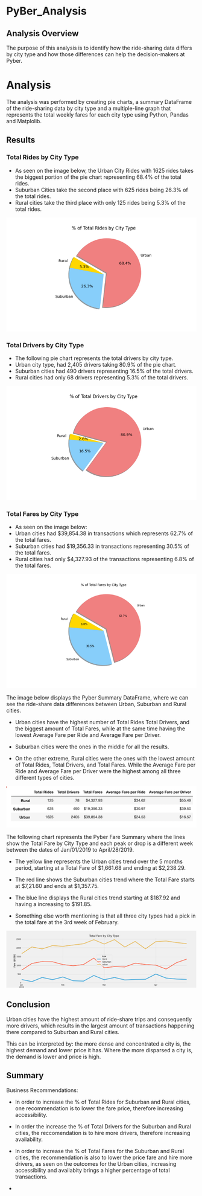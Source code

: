 # PyBer_Analysis

## Analysis Overview

The purpose of this analysis is to identify how the ride-sharing data differs by city type and how those differences can help the decision-makers at Pyber.


# Analysis
The analysis was performed by creating pie charts, a summary DataFrame of the ride-sharing data by city type and a multiple-line graph that represents the total weekly fares for each city type using Python, Pandas and Matplolib.


## Results

### Total Rides by City Type

- As seen on the image below, the Urban City Rides with 1625 rides takes the biggest portion of the pie chart representing 68.4% of the total rides.
- Suburban Cities take the second place with 625 rides being 26.3% of the total rides.
- Rural cities take the third place with only 125 rides being 5.3% of the total rides.

![% of Total Rides by City Type](./Analysis/Fig6.png)



### Total Drivers by City Type

- The following pie chart represents the total drivers by city type.
- Urban city type, had 2,405 drivers taking 80.9% of the pie chart. 
- Suburban cities had 490 drivers representing 16.5% of the total drivers.
- Rural cities had only 68 drivers representing 5.3% of the total drivers.


![% of Total Drivers by City Type](./Analysis/Fig7.png)


### Total Fares by City Type

- As seen on the image below:
- Urban cities had $39,854.38 in transactions which represents 62.7% of the total fares.
- Suburban cities had $19,356.33 in transactions representing 30.5% of the total fares.
- Rural cities had only $4,327.93 of the transactions representing 6.8% of the total fares.


![% of Total Fares by City Type](./Analysis/Fig5.png)


The image below displays the Pyber Summary DataFrame, where we can see the ride-share data differences between Urban, Suburban and Rural cities.

- Urban cities have the highest number of Total Rides Total Drivers, and the biggest amount of Total Fares, while at the same time having the lowest Average Fare per Ride and Average Fare per Driver.

- Suburban cities were the ones in the middle for all the results.

- On the other extreme, Rural cities were the ones with the lowest amount of Total Rides, Total Drivers, and Total Fares. While the Average Fare per Ride and Average Fare per Driver were the highest among all three different types of cities.


![pyber_summary_df](./Analysis/pyber_summary_df.png) 



The following chart represents the Pyber Fare Summary where the lines show the Total Fare by City Type and each peak or drop is a different week between the dates of Jan/01/2019 to April/28/2019.

 - The yellow line represents the Urban cities trend over the 5 months period, starting at a Total Fare of $1,661.68 and ending at $2,238.29. 

 - The red line shows the Suburban cities trend where the Total Fare starts at $7,21.60 and ends at $1,357.75.

 - The blue line displays the Rural cities trend starting at $187.92 and having a increasing to $191.85.

 - Something else worth mentioning is that all three city types had a pick in the total fare at the 3rd week of February.



![Pyber_fare_summary](./Analysis/Pyber_fare_summary.png)


## Conclusion 

Urban cities have the highest amount of ride-share trips and consequently more drivers, which results in the largest amount of transactions happening there compared to Suburban and Rural cities.

This can be interpreted by: the more dense and concentrated a city is, the highest demand and lower price it has.
Where the more disparsed a city is, the demand is lower and price is high.


## Summary

Business Recommendations:

- In order to increase the % of Total Rides for Suburban and Rural cities, one recommendation is to lower the fare price, therefore increasing accessibility.

- In order the increase the % of Total Drivers for the Suburban and Rural cities, the reccomendation is to hire more drivers, therefore increasing availability.

- In order to increase the % of Total Fares for the Suburban and Rural cities, the recommendation is also to lower the price fare and hire more drivers, as seen on the outcomes for the Urban cities, increasing accessibility and availabity brings a higher percentage of total transactions.

- 




